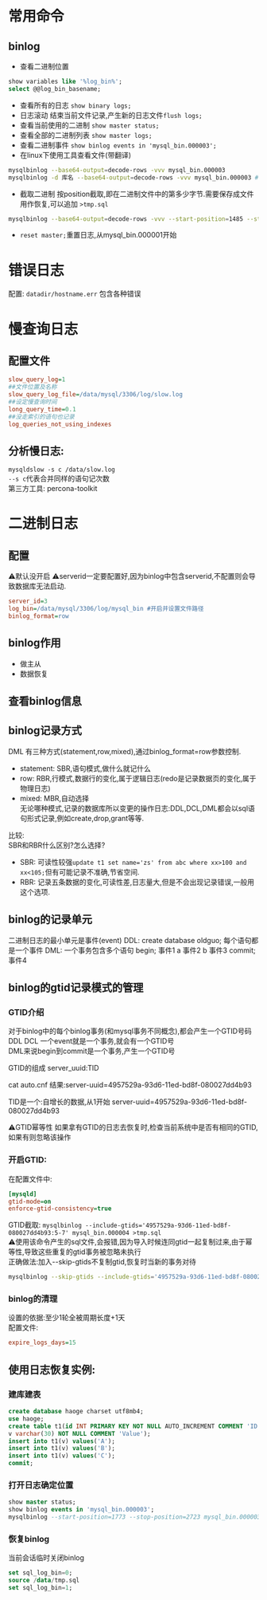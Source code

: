 # 常用命令
## binlog
+ 查看二进制位置
```sql
show variables like '%log_bin%';
select @@log_bin_basename;
```
+ 查看所有的日志 `show binary logs;`
+ 日志滚动 结束当前文件记录,产生新的日志文件`flush logs;`
+ 查看当前使用的二进制 `show master status;`
+ 查看全部的二进制列表 `show master logs;`
+ 查看二进制事件 `show binlog events in 'mysql_bin.000003';`
+ 在linux下使用工具查看文件(带翻译)
```sh
mysqlbinlog --base64-output=decode-rows -vvv mysql_bin.000003
mysqlbinlog -d 库名 --base64-output=decode-rows -vvv mysql_bin.000003 #按库名过滤功能
```
+ 截取二进制 按position截取,即在二进制文件中的第多少字节.需要保存成文件用作恢复,可以追加 `>tmp.sql`
```sh
mysqlbinlog --base64-output=decode-rows -vvv --start-position=1485 --stop-position=1708 mysql_bin.000003 
```
+ `reset master;`重置日志,从mysql_bin.000001开始

# 错误日志
配置:
`datadir/hostname.err`
包含各种错误

# 慢查询日志
## 配置文件
```ini
slow_query_log=1
##文件位置及名称
slow_query_log_file=/data/mysql/3306/log/slow.log
##设定慢查询时间
long_query_time=0.1
##没走索引的语句也记录
log_queries_not_using_indexes
```
## 分析慢日志:
`mysqldslow -s c /data/slow.log`\
`--s c`代表合并同样的语句记次数\
第三方工具: percona-toolkit

# 二进制日志
## 配置
⚠️默认没开启
⚠️serverid一定要配置好,因为binlog中包含serverid,不配置则会导致数据库无法启动.
```ini
server_id=3
log_bin=/data/mysql/3306/log/mysql_bin #开启并设置文件路径
binlog_format=row
```
## binlog作用
+ 做主从
+ 数据恢复

## 查看binlog信息

## binlog记录方式
DML 有三种方式(statement,row,mixed),通过binlog_format=row参数控制.
+ statement: SBR,语句模式,做什么就记什么
+ row: RBR,行模式,数据行的变化,属于逻辑日志(redo是记录数据页的变化,属于物理日志)
+ mixed: MBR,自动选择\
无论哪种模式,记录的数据库所以变更的操作日志:DDL,DCL,DML都会以sql语句形式记录,例如create,drop,grant等等.

比较:\
SBR和RBR什么区别?怎么选择?
+ SBR:	可读性较强`update t1 set name='zs' from abc where xx>100 and xx<105;`但有可能记录不准确,节省空间.
+ RBR:	记录五条数据的变化,可读性差,日志量大,但是不会出现记录错误,一般用这个选项.

## binlog的记录单元
二进制日志的最小单元是事件(event)
DDL: create database oldguo;
每个语句都是一个事件
DML: 一个事务包含多个语句
begin;		事件1
a			事件2
b			事件3
commit;		事件4


## binlog的gtid记录模式的管理
### GTID介绍
对于binlog中的每个binlog事务(和mysql事务不同概念),都会产生一个GTID号码\
DDL DCL 一个event就是一个事务,就会有一个GTID号\
DML来说begin到commit是一个事务,产生一个GTID号

GTID的组成
server_uuid:TID

cat auto.cnf
结果:server-uuid=4957529a-93d6-11ed-bd8f-080027dd4b93

TID是一个:自增长的数据,从1开始
server-uuid=4957529a-93d6-11ed-bd8f-080027dd4b93

⚠️GTID幂等性
如果拿有GTID的日志去恢复时,检查当前系统中是否有相同的GTID,如果有则忽略该操作

### 开启GTID:
在配置文件中:
```ini
[mysqld]
gtid-mode=on
enforce-gtid-consistency=true
```
GTID截取:
`mysqlbinlog --include-gtids='4957529a-93d6-11ed-bd8f-080027dd4b93:5-7' mysql_bin.000004 >tmp.sql`\
 ⚠️使用该命令产生的sql文件,会报错,因为导入时候连同gtid一起复制过来,由于幂等性,导致这些重复的gtid事务被忽略未执行\
 正确做法:加入--skip-gtids不复制gtid,恢复时当新的事务对待
 ```sh
 mysqlbinlog --skip-gtids --include-gtids='4957529a-93d6-11ed-bd8f-080027dd4b93:5-7' mysql_bin.000004 >tmp.sql
 ```

### binlog的清理
设置的依据:至少1轮全被周期长度+1天\
配置文件:
```ini
expire_logs_days=15
```


## 使用日志恢复实例:
### 建库建表
```sql
create database haoge charset utf8mb4;
use haoge;
create table t1(id INT PRIMARY KEY NOT NULL AUTO_INCREMENT COMMENT 'ID',
v varchar(30) NOT NULL COMMENT 'Value');
insert into t1(v) values('A');
insert into t1(v) values('B');
insert into t1(v) values('C');
commit;
```
### 打开日志确定位置
```sql
show master status;
show binlog events in 'mysql_bin.000003';
mysqlbinlog --start-position=1773 --stop-position=2723 mysql_bin.000003 >tmp.sql
```
### 恢复binlog
当前会话临时关闭binlog
```sql
set sql_log_bin=0;
source /data/tmp.sql
set sql_log_bin=1;
```

